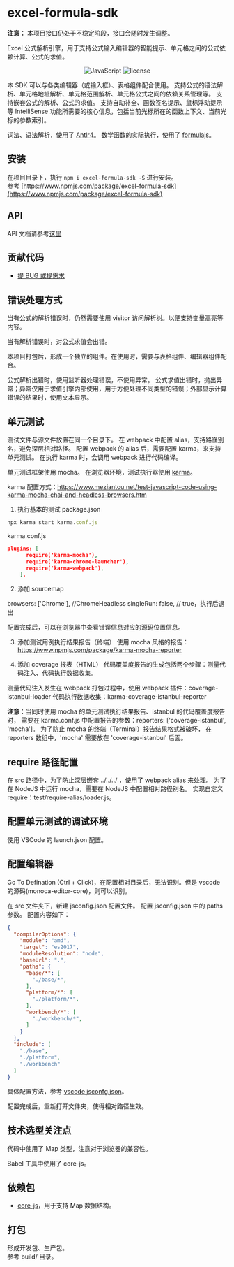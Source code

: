 # excel-formula-sdk

**注意：** 本项目接口仍处于不稳定阶段，接口会随时发生调整。

Excel 公式解析引擎，用于支持公式输入编辑器的智能提示、单元格之间的公式依赖计算、公式的求值。

<p align="center">
<img alt="JavaScript" src="https://img.shields.io/badge/language-JavaScript-brightgreen.svg">
<img alt="license" src="https://img.shields.io/badge/license-MIT-blue.svg">
</p>

本 SDK 可以与各类编辑器（或输入框）、表格组件配合使用。
支持公式的语法解析、单元格地址解析、单元格范围解析、单元格公式之间的依赖关系管理等。
支持嵌套公式的解析、公式的求值。
支持自动补全、函数签名提示、鼠标浮动提示等 IntelliSense 功能所需要的核心信息，包括当前光标所在的函数上下文、当前光标的参数索引。

词法、语法解析，使用了 [Antlr4](https://www.antlr.org)。
数学函数的实际执行，使用了 [formulajs](https://formulajs.info)。

## 安装

在项目目录下，执行 `npm i excel-formula-sdk -S` 进行安装。  
参考 [https://www.npmjs.com/package/excel-formula-sdk](https://www.npmjs.com/package/excel-formula-sdk)

## API
API 文档请参考[这里](./API.md)

## 贡献代码

* [提 BUG 或提需求](https://github.com/yezhang/excel-formula-sdk/issues)


## 错误处理方式

当有公式的解析错误时，仍然需要使用 visitor 访问解析树。以便支持变量高亮等内容。

当有解析错误时，对公式求值会出错。

本项目打包后，形成一个独立的组件。在使用时，需要与表格组件、编辑器组件配合。

公式解析出错时，使用监听器处理错误，不使用异常。
公式求值出错时，抛出异常；异常仅用于求值引擎内部使用，用于方便处理不同类型的错误；外部显示计算错误的结果时，使用文本显示。

## 单元测试
测试文件与源文件放置在同一个目录下。
在 webpack 中配置 alias，支持路径别名，避免深层相对路径。
配置 webpack 的 alias 后，需要配置 karma，来支持单元测试。
在执行 karma 时，会调用 webpack 进行代码编译。

单元测试框架使用 mocha。
在浏览器环境，测试执行器使用 [karma](https://github.com/karma-runner/karma)。

karma 配置方式：https://www.meziantou.net/test-javascript-code-using-karma-mocha-chai-and-headless-browsers.htm

1. 执行基本的测试
package.json
```javascript
npx karma start karma.conf.js
```


karma.conf.js
```json
plugins: [
      require('karma-mocha'),
      require('karma-chrome-launcher'),
      require('karma-webpack'),
    ],
```

2. 添加 sourcemap

browsers: ['Chrome'], //ChromeHeadless
    singleRun: false, // true，执行后退出

配置完成后，可以在浏览器中查看错误信息对应的源码位置信息。

3. 添加测试用例执行结果报告（终端）
使用 mocha 风格的报告：https://www.npmjs.com/package/karma-mocha-reporter

4. 添加 coverage 报表（HTML）
代码覆盖度报告的生成包括两个步骤：测量代码注入、代码执行数据收集。

测量代码注入发生在 webpack 打包过程中，使用 webpack 插件：coverage-istanbul-loader
代码执行数据收集：karma-coverage-istanbul-reporter

**注意**：当同时使用 mocha 的单元测试执行结果报告、istanbul 的代码覆盖度报告时，
需要在 karma.conf.js 中配置报告的参数：reporters: ['coverage-istanbul', 'mocha']。
为了防止 mocha 的终端（Terminal）报告结果格式被破坏，
在 reporters 数组中，'mocha' 需要放在 'coverage-istanbul' 后面。

## require 路径配置
在 src 路径中，为了防止深层嵌套 ../../../ ，使用了 webpack alias 来处理。
为了在 NodeJS 中运行 mocha，需要在 NodeJS 中配置相对路径别名。
实现自定义 require：test/require-alias/loader.js。

## 配置单元测试的调试环境
使用 VSCode 的 launch.json 配置。

## 配置编辑器
Go To Defination (Ctrl + Click)，在配置相对目录后，无法识别。但是 vscode 的源码(monoca-editor-core)，则可以识别。

在 src 文件夹下，新建 jsconfig.json 配置文件。
配置 jsconfig.json 中的 paths 参数。
配置内容如下：
```json
{
  "compilerOptions": {
    "module": "amd",
    "target": "es2017",
    "moduleResolution": "node",
    "baseUrl": ".",
    "paths": {
      "base/*": [
        "./base/*",
      ],
      "platform/*": [
        "./platform/*",
      ],
      "workbench/*": [
        "./workbench/*",
      ]
    }
  },
  "include": [
    "./base",
    "./platform",
    "./workbench"
  ]
}
```
具体配置方法，参考 [vscode jsconfg.json](https://code.visualstudio.com/docs/languages/jsconfig)。

配置完成后，重新打开文件夹，使得相对路径生效。




## 技术选型关注点
代码中使用了 Map 类型，注意对于浏览器的兼容性。

Babel 工具中使用了 core-js。

## 依赖包
- [core-js](https://github.com/zloirock/core-js)，用于支持 Map 数据结构。

## 打包
形成开发包、生产包。  
参考 build/ 目录。

